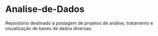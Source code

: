 # Analise-de-Dados
Repositório destinado à postagem de projetos de análise, tratamento e visualização de bases de dados diversas.
